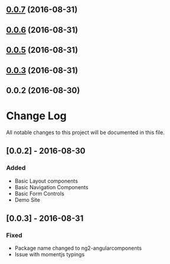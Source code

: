<a name="0.0.7"></a>
## [0.0.7](https://github.com/orlaqp/ng2-material-components/compare/v0.0.6...v0.0.7) (2016-08-31)



<a name="0.0.6"></a>
## [0.0.6](https://github.com/orlaqp/ng2-material-components/compare/v0.0.5...v0.0.6) (2016-08-31)



<a name="0.0.5"></a>
## [0.0.5](https://github.com/orlaqp/ng2-material-components/compare/v0.0.3...v0.0.5) (2016-08-31)



<a name="0.0.3"></a>
## [0.0.3](https://github.com/orlaqp/ng2-material-components/compare/v0.0.2...v0.0.3) (2016-08-31)



<a name="0.0.2"></a>
## 0.0.2 (2016-08-30)



# Change Log
All notable changes to this project will be documented in this file.

## [0.0.2] - 2016-08-30
### Added

- Basic Layout components
- Basic Navigation Components
- Basic Form Controls
- Demo Site

## [0.0.3] - 2016-08-31
### Fixed

- Package name changed to ng2-angularcomponents
- Issue with momentjs typings
